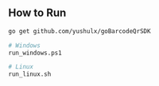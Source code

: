 ## How to Run

```bash
go get github.com/yushulx/goBarcodeQrSDK

# Windows
run_windows.ps1

# Linux
run_linux.sh
```